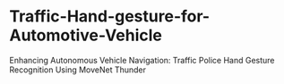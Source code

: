# Traffic-Hand-gesture-for-Automotive-Vehicle
Enhancing Autonomous Vehicle Navigation: Traffic Police Hand Gesture Recognition Using MoveNet Thunder
